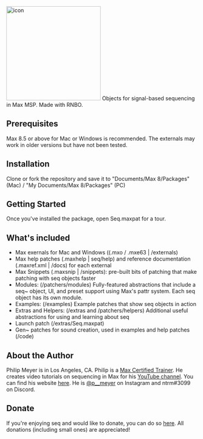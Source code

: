 
<img width="248" alt="icon" src="https://user-images.githubusercontent.com/44841504/214138833-f7cb2177-9152-49a3-a375-12772dd9acac.png">
Objects for signal-based sequencing in Max MSP. Made with RNBO.

## Prerequisites
Max 8.5 or above for Mac or Windows is recommended. The externals may work in older versions but have not been tested.

## Installation
Clone or fork the repository and save it to "Documents/Max 8/Packages" (Mac) / "My Documents/Max 8/Packages" (PC)

## Getting Started
Once you've installed the package, open Seq.maxpat for a tour.

## What's included
* Max exernals for Mac and Windows ((.mxo / .mxe63 | /externals)
* Max help patches (.maxhelp | seq/help) and reference documentation (.maxref.xml | /docs) for each external
* Max Snippets (.maxsnip | /snippets): pre-built bits of patching that make patching with seq objects faster
* Modules: (/patchers/modules) Fully-featured abstractions that include a seq~ object, UI, and preset support using Max's pattr system. Each seq object has its own module.
* Examples: (/examples) Example patches that show seq objects in action
* Extras and Helpers: (/extras and /patchers/helpers)  Additional useful abstractions for using and learning about seq
* Launch patch (/extras/Seq.maxpat)
* Gen~ patches for sound creation, used in examples and help patches (/code)

## About the Author
Philip Meyer is in Los Angeles, CA. Philip is a [Max Certified Trainer](https://cycling74.com/certified-trainers). He creates video tutorials on sequencing in Max for his [YouTube channel](https://www.youtube.com/@p__meyer). You can find his website [here](https://philip-meyer.com/). He is [@p__meyer](https://www.instagram.com/p__meyer/) on Instagram and ntrm#3099 on Discord. 

## Donate
If you're enjoying seq and would like to donate, you can do so [here](https://www.paypal.com/donate/?business=HUYP4B2BRJ5MJ&no_recurring=0&currency_code=USD). All donations (including small ones) are appreciated!
